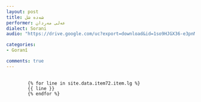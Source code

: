 ```yaml
---
layout: post
title: شه‌ده‌ شل
performer: عه‌لی مه‌ردان
dialect: Sorani
audio: "https://drive.google.com/uc?export=download&id=1so9HJGX36-e3pnM9KrKNmpWsf35lwJ4J"

categories:
- Goranî

comments: true
---
```


<div class="language-plaintext highlighter-rouge">
    <div class="highlight">
        <pre class="highlight">
            <code>
        {% for line in site.data.item72.item.lg %}
        {{ line }}
        {% endfor %}
            </code>
        </pre>
    </div>
</div>

